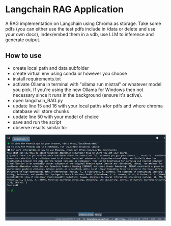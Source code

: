 # Langchain RAG Application
A RAG implementation on Langchain using Chroma as storage.  Take some pdfs (you can either use the test pdfs include in /data or delete and use your own docs), index/embed them in a vdb, use LLM to inference and generate output.

## How to use
- create local path and data subfolder 
- create virtual env using conda or however you choose
- install requirements.txt
- activate Ollama in terminal with "ollama run mistral" or whatever model you pick.  If you're using the new Ollama for Windows then not necessary since it runs in the background (ensure it's active).
- open langchain_RAG.py
- update line 15 and 16 with your local paths #for pdfs and where chroma database will store chunks
- update line 50 with your model of choice
- save and run the script
- observe results similar to:

![Image1](https://github.com/romilan24/langchain-RAG/blob/main/langchain_RAG.JPG)
